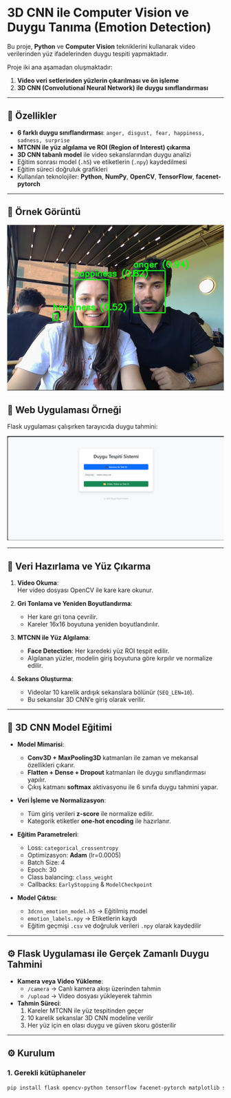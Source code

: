 # 3D CNN ile **Computer Vision** ve Duygu Tanıma (Emotion Detection)

Bu proje, **Python** ve  **Computer Vision**  tekniklerini kullanarak video verilerinden yüz ifadelerinden duygu tespiti yapmaktadır.  

Proje iki ana aşamadan oluşmaktadır:

1. **Video veri setlerinden yüzlerin çıkarılması ve ön işleme**  
2. **3D CNN (Convolutional Neural Network) ile duygu sınıflandırması**

---

## 🚀 Özellikler
- **6 farklı duygu sınıflandırması**: `anger, disgust, fear, happiness, sadness, surprise`
- **MTCNN ile yüz algılama ve ROI (Region of Interest) çıkarma**
- **3D CNN tabanlı model** ile video sekanslarından duygu analizi
- Eğitim sonrası model (`.h5`) ve etiketlerin (`.npy`) kaydedilmesi
- Eğitim süreci doğruluk grafikleri
- Kullanılan teknolojiler: **Python**, **NumPy**, **OpenCV**, **TensorFlow**, **facenet-pytorch**

---

## 📸 Örnek Görüntü

![Duygu Tanıma Örneği](screenshots/results.png)

## 📸 Web Uygulaması Örneği

Flask uygulaması çalışırken tarayıcıda duygu tahmini:

![Web Demo](screenshots/web.png)

---

## 🧠 Veri Hazırlama ve Yüz Çıkarma

1. **Video Okuma**:  
   Her video dosyası OpenCV ile kare kare okunur.

2. **Gri Tonlama ve Yeniden Boyutlandırma**:  
   - Her kare gri tona çevrilir.  
   - Kareler 16x16 boyutuna yeniden boyutlandırılır.

3. **MTCNN ile Yüz Algılama**:  
   - **Face Detection**: Her karedeki yüz ROI tespit edilir.  
   - Algılanan yüzler, modelin giriş boyutuna göre kırpılır ve normalize edilir.

4. **Sekans Oluşturma**:  
   - Videolar 10 karelik ardışık sekanslara bölünür (`SEQ_LEN=10`).  
   - Bu sekanslar 3D CNN’e giriş olarak verilir.

---

## 🧠 3D CNN Model Eğitimi

- **Model Mimarisi**:
  - **Conv3D + MaxPooling3D** katmanları ile zaman ve mekansal özellikleri çıkarır.  
  - **Flatten + Dense + Dropout** katmanları ile duygu sınıflandırması yapılır.  
  - Çıkış katmanı **softmax** aktivasyonu ile 6 sınıfa duygu tahmini yapar.

- **Veri İşleme ve Normalizasyon**:
  - Tüm giriş verileri **z-score** ile normalize edilir.  
  - Kategorik etiketler **one-hot encoding** ile hazırlanır.

- **Eğitim Parametreleri**:
  - Loss: `categorical_crossentropy`
  - Optimizasyon: **Adam** (lr=0.0005)
  - Batch Size: 4
  - Epoch: 30
  - Class balancing: `class_weight`
  - Callbacks: `EarlyStopping` & `ModelCheckpoint`

- **Model Çıktısı**:
  - `3dcnn_emotion_model.h5` → Eğitilmiş model
  - `emotion_labels.npy` → Etiketlerin kaydı
  - Eğitim geçmişi `.csv` ve doğruluk verileri `.npy` olarak kaydedilir

---

## ⚙️ Flask Uygulaması ile Gerçek Zamanlı Duygu Tahmini

- **Kamera veya Video Yükleme**:
  - `/camera` → Canlı kamera akışı üzerinden tahmin
  - `/upload` → Video dosyası yükleyerek tahmin
- **Tahmin Süreci**:
  1. Kareler MTCNN ile yüz tespitinden geçer
  2. 10 karelik sekanslar 3D CNN modeline verilir
  3. Her yüz için en olası duygu ve güven skoru gösterilir

---

## ⚙️ Kurulum

### 1. Gerekli kütüphaneler
```bash
pip install flask opencv-python tensorflow facenet-pytorch matplotlib scikit-learn pandas
